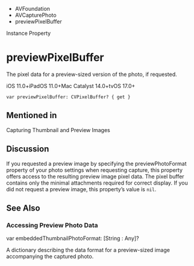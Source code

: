 

- AVFoundation
- AVCapturePhoto
-  previewPixelBuffer 

Instance Property

# previewPixelBuffer

The pixel data for a preview-sized version of the photo, if requested.

iOS 11.0+iPadOS 11.0+Mac Catalyst 14.0+tvOS 17.0+

``` source
var previewPixelBuffer: CVPixelBuffer? { get }
```

## Mentioned in 

Capturing Thumbnail and Preview Images

## Discussion

If you requested a preview image by specifying the previewPhotoFormat property of your photo settings when requesting capture, this property offers access to the resulting preview image pixel data. The pixel buffer contains only the minimal attachments required for correct display. If you did not request a preview image, this property’s value is `nil`.

## See Also

### Accessing Preview Photo Data

var embeddedThumbnailPhotoFormat: [String : Any]?

A dictionary describing the data format for a preview-sized image accompanying the captured photo.

